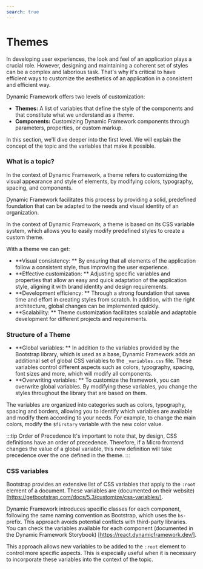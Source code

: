 ```yaml
---
search: true
---
```


# Themes
In developing user experiences, the look and feel of an application plays a crucial role. However, designing and maintaining a coherent set of styles can be a complex and laborious task. That's why it's critical to have efficient ways to customize the aesthetics of an application in a consistent and efficient way.

Dynamic Framework offers two levels of customization:
- **Themes:** A list of variables that define the style of the components and that constitute what we understand as a _theme_.
- **Components:** Customizing Dynamic Framework components through parameters, properties, or custom markup.

In this section, we'll dive deeper into the first level. We will explain the concept of the topic and the variables that make it possible.

### What is a topic?
In the context of Dynamic Framework, a theme refers to customizing the visual appearance and style of elements, by modifying colors, typography, spacing, and components.

Dynamic Framework facilitates this process by providing a solid, predefined foundation that can be adapted to the needs and visual identity of an organization.

In the context of Dynamic Framework, a theme is based on its CSS variable system, which allows you to easily modify predefined styles to create a custom theme.

With a theme we can get:
- **Visual consistency: ** By ensuring that all elements of the application follow a consistent style, thus improving the user experience.
- **Effective customization: ** Adjusting specific variables and properties that allow an easy and quick adaptation of the application style, aligning it with brand identity and design requirements.
- **Development efficiency: ** Through a strong foundation that saves time and effort in creating styles from scratch. In addition, with the right architecture, global changes can be implemented quickly.
- **Scalability: ** Theme customization facilitates scalable and adaptable development for different projects and requirements.

### Structure of a Theme

- **Global variables: ** In addition to the variables provided by the Bootstrap library, which is used as a base, Dynamic Framework adds an additional set of global CSS variables to the `_variables.css` file. These variables control different aspects such as colors, typography, spacing, font sizes and more, which will modify all components.
- **Overwriting variables: ** To customize the framework, you can overwrite global variables. By modifying these variables, you change the styles throughout the library that are based on them.

The variables are organized into categories such as colors, typography, spacing and borders, allowing you to identify which variables are available and modify them according to your needs. For example, to change the main colors, modify the `$firstary` variable with the new color value.

:::tip Order of Precedence
It's important to note that, by design, CSS definitions have an order of precedence. Therefore, if a Micro frontend changes the value of a global variable, this new definition will take precedence over the one defined in the theme.
:::

### CSS variables

Bootstrap provides an extensive list of CSS variables that apply to the `:root` element of a document. These variables are (documented on their website) [https://getbootstrap.com/docs/5.3/customize/css-variables/].

Dynamic Framework introduces specific classes for each component, following the same naming convention as Bootstrap, which uses the `bs-` prefix. This approach avoids potential conflicts with third-party libraries. You can check the variables available for each component (documented in the Dynamic Framework Storybook) [https://react.dynamicframework.dev/].

This approach allows new variables to be added to the `:root` element to control more specific aspects. This is especially useful when it is necessary to incorporate these variables into the context of the topic.
